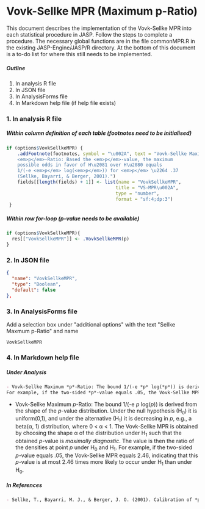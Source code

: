 # Vovk-Sellke MPR (Maximum p-Ratio)

This document describes the implementation of the Vovk-Sellke MPR into each statistical procedure in JASP. Follow the steps to complete a procedure. The necessary global functions are in the file commonMPR.R in the existing JASP-Engine/JASP/R directory. At the bottom of this document is a to-do list for where this still needs to be implemented.

##### Outline

1. In analysis R file
2. In JSON file
3. In AnalysisForms file
4. In Markdown help file (if help file exists)


### 1. In analysis R file
##### Within column definition of each table (footnotes need to be initialised)
```r
if (options$VovkSellkeMPR) {
	.addFootnote(footnotes, symbol = "\u002A", text = "Vovk-Sellke Maximum
	<em>p</em>-Ratio: Based the <em>p</em>-value, the maximum
	possible odds in favor of H\u2081 over H\u2080 equals
	1/(-e <em>p</em> log(<em>p</em>)) for <em>p</em> \u2264 .37
	(Sellke, Bayarri, & Berger, 2001).")
	fields[[length(fields) + 1]] <- list(name = "VovkSellkeMPR",
										title = "VS-MPR\u002A",
										type = "number",
										format = "sf:4;dp:3")
 }
```
##### Within row for-loop (*p*-value needs to be available)
```r
if (options$VovkSellkeMPR){
  res[["VovkSellkeMPR"]] <- .VovkSellkeMPR(p)
}
```

### 2. In JSON file
```JSON
{
  "name": "VovkSellkeMPR",
  "type": "Boolean",
  "default": false
},
```

### 3. In AnalysisForms file
Add a selection box under "additional options" with the text "Sellke Maxmum p-Ratio" and name

    VovkSellkeMPR


### 4. In Markdown help file
##### Under Analysis
```Markdown
- Vovk-Sellke Maximum *p*-Ratio: The bound 1/(-e *p* log(*p*)) is derived from the shape of the *p*-value distribution. Under the null hypothesis (H<sub>0</sub>) it is uniform(0,1), and under the alternative (H<sub>1</sub>) it is decreasing in *p*, e.g., a beta(&#945;, 1) distribution, where 0 < &#945; < 1. The Vovk-Sellke MPR is obtained by choosing the shape &#945; of the distribution under H<sub>1</sub> such that the obtained *p*-value is *maximally diagnostic*. The value is then the ratio of the densities at point *p* under H<sub>0</sub> and H<sub>1</sub>. 
For example, if the two-sided *p*-value equals .05, the Vovk-Sellke MPR equals 2.46, indicating that this *p*-value is at most 2.46 times more likely to occur under H<sub>1</sub> than under H<sub>0</sub>.
```
- Vovk-Sellke Maximum *p*-Ratio: The bound 1/(-e *p* log(*p*)) is derived from the shape of the *p*-value distribution. Under the null hypothesis (H<sub>0</sub>) it is uniform(0,1), and under the alternative (H<sub>1</sub>) it is decreasing in *p*, e.g., a beta(&#945;, 1) distribution, where 0 < &#945; < 1. The Vovk-Sellke MPR is obtained by choosing the shape &#945; of the distribution under H<sub>1</sub> such that the obtained *p*-value is *maximally diagnostic*. The value is then the ratio of the densities at point *p* under H<sub>0</sub> and H<sub>1</sub>. 
For example, if the two-sided *p*-value equals .05, the Vovk-Sellke MPR equals 2.46, indicating that this *p*-value is at most 2.46 times more likely to occur under H<sub>1</sub> than under H<sub>0</sub>.

##### In References
```Markdown
- Sellke, T., Bayarri, M. J., & Berger, J. O. (2001). Calibration of *p* values for testing precise null hypotheses. *The American Statistician, 55*(1), 62-71.
```
